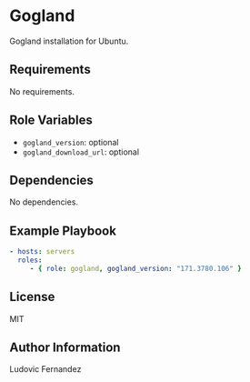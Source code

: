# Gogland

Gogland installation for Ubuntu.

## Requirements

No requirements.

## Role Variables

- `gogland_version`: optional
- `gogland_download_url`: optional

## Dependencies

No dependencies.

## Example Playbook

```yml
- hosts: servers
  roles:
     - { role: gogland, gogland_version: "171.3780.106" }
```

## License

MIT

## Author Information

Ludovic Fernandez
